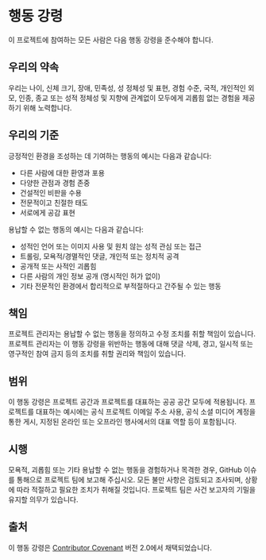 # 행동 강령

이 프로젝트에 참여하는 모든 사람은 다음 행동 강령을 준수해야 합니다.

## 우리의 약속

우리는 나이, 신체 크기, 장애, 민족성, 성 정체성 및 표현, 경험 수준, 국적, 개인적인 외모, 인종, 종교 또는 성적 정체성 및 지향에 관계없이 모두에게 괴롭힘 없는 경험을 제공하기 위해 노력합니다.

## 우리의 기준

긍정적인 환경을 조성하는 데 기여하는 행동의 예시는 다음과 같습니다:

*   다른 사람에 대한 환영과 포용
*   다양한 관점과 경험 존중
*   건설적인 비판을 수용
*   전문적이고 친절한 태도
*   서로에게 공감 표현

용납할 수 없는 행동의 예시는 다음과 같습니다:

*   성적인 언어 또는 이미지 사용 및 원치 않는 성적 관심 또는 접근
*   트롤링, 모욕적/경멸적인 댓글, 개인적 또는 정치적 공격
*   공개적 또는 사적인 괴롭힘
*   다른 사람의 개인 정보 공개 (명시적인 허가 없이)
*   기타 전문적인 환경에서 합리적으로 부적절하다고 간주될 수 있는 행동

## 책임

프로젝트 관리자는 용납할 수 없는 행동을 정의하고 수정 조치를 취할 책임이 있습니다. 프로젝트 관리자는 이 행동 강령을 위반하는 행동에 대해 댓글 삭제, 경고, 일시적 또는 영구적인 참여 금지 등의 조치를 취할 권리와 책임이 있습니다.

## 범위

이 행동 강령은 프로젝트 공간과 프로젝트를 대표하는 공공 공간 모두에 적용됩니다. 프로젝트를 대표하는 예시에는 공식 프로젝트 이메일 주소 사용, 공식 소셜 미디어 계정을 통한 게시, 지정된 온라인 또는 오프라인 행사에서의 대표 역할 등이 포함됩니다.

## 시행

모욕적, 괴롭힘 또는 기타 용납할 수 없는 행동을 경험하거나 목격한 경우, GitHub 이슈를 통해으로 프로젝트 팀에 보고해 주십시오. 모든 불만 사항은 검토되고 조사되며, 상황에 따라 적절하고 필요한 조치가 취해질 것입니다. 프로젝트 팀은 사건 보고자의 기밀을 유지할 의무가 있습니다.

## 출처

이 행동 강령은 [Contributor Covenant](https://www.contributor-covenant.org/version/2/0/code_of_conduct.html) 버전 2.0에서 채택되었습니다.